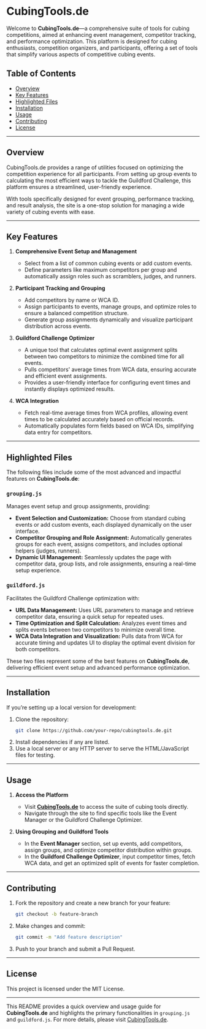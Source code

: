 # CubingTools.de

Welcome to **CubingTools.de**—a comprehensive suite of tools for cubing competitions, aimed at enhancing event management, competitor tracking, and performance optimization. This platform is designed for cubing enthusiasts, competition organizers, and participants, offering a set of tools that simplify various aspects of competitive cubing events.

## Table of Contents
- [Overview](#overview)
- [Key Features](#key-features)
- [Highlighted Files](#highlighted-files)
- [Installation](#installation)
- [Usage](#usage)
- [Contributing](#contributing)
- [License](#license)

---

## Overview

CubingTools.de provides a range of utilities focused on optimizing the competition experience for all participants. From setting up group events to calculating the most efficient ways to tackle the Guildford Challenge, this platform ensures a streamlined, user-friendly experience. 

With tools specifically designed for event grouping, performance tracking, and result analysis, the site is a one-stop solution for managing a wide variety of cubing events with ease.

---

## Key Features

1. **Comprehensive Event Setup and Management**
   - Select from a list of common cubing events or add custom events.
   - Define parameters like maximum competitors per group and automatically assign roles such as scramblers, judges, and runners.

2. **Participant Tracking and Grouping**
   - Add competitors by name or WCA ID.
   - Assign participants to events, manage groups, and optimize roles to ensure a balanced competition structure.
   - Generate group assignments dynamically and visualize participant distribution across events.

3. **Guildford Challenge Optimizer**
   - A unique tool that calculates optimal event assignment splits between two competitors to minimize the combined time for all events.
   - Pulls competitors' average times from WCA data, ensuring accurate and efficient event assignments.
   - Provides a user-friendly interface for configuring event times and instantly displays optimized results.

4. **WCA Integration**
   - Fetch real-time average times from WCA profiles, allowing event times to be calculated accurately based on official records.
   - Automatically populates form fields based on WCA IDs, simplifying data entry for competitors.

---

## Highlighted Files

The following files include some of the most advanced and impactful features on **CubingTools.de**:

### `grouping.js`
Manages event setup and group assignments, providing:
   - **Event Selection and Customization:** Choose from standard cubing events or add custom events, each displayed dynamically on the user interface.
   - **Competitor Grouping and Role Assignment:** Automatically generates groups for each event, assigns competitors, and includes optional helpers (judges, runners).
   - **Dynamic UI Management:** Seamlessly updates the page with competitor data, group lists, and role assignments, ensuring a real-time setup experience.

### `guildford.js`
Facilitates the Guildford Challenge optimization with:
   - **URL Data Management:** Uses URL parameters to manage and retrieve competitor data, ensuring a quick setup for repeated uses.
   - **Time Optimization and Split Calculation:** Analyzes event times and splits events between two competitors to minimize overall time.
   - **WCA Data Integration and Visualization:** Pulls data from WCA for accurate timing and updates UI to display the optimal event division for both competitors.

These two files represent some of the best features on **CubingTools.de**, delivering efficient event setup and advanced performance optimization.

---

## Installation

If you’re setting up a local version for development:

1. Clone the repository:
    ```bash
    git clone https://github.com/your-repo/cubingtools.de.git
    ```
2. Install dependencies if any are listed.
3. Use a local server or any HTTP server to serve the HTML/JavaScript files for testing.

---

## Usage

1. **Access the Platform**
   - Visit **[CubingTools.de](https://cubingtools.de)** to access the suite of cubing tools directly.
   - Navigate through the site to find specific tools like the Event Manager or the Guildford Challenge Optimizer.

2. **Using Grouping and Guildford Tools**
   - In the **Event Manager** section, set up events, add competitors, assign groups, and optimize competitor distribution within groups.
   - In the **Guildford Challenge Optimizer**, input competitor times, fetch WCA data, and get an optimized split of events for faster completion.

---

## Contributing

1. Fork the repository and create a new branch for your feature:
   ```bash
   git checkout -b feature-branch
   ```
2. Make changes and commit:
   ```bash
   git commit -m "Add feature description"
   ```
3. Push to your branch and submit a Pull Request.

---

## License

This project is licensed under the MIT License.

---

This README provides a quick overview and usage guide for **CubingTools.de** and highlights the primary functionalities in `grouping.js` and `guildford.js`. For more details, please visit [CubingTools.de](https://cubingtools.de).
